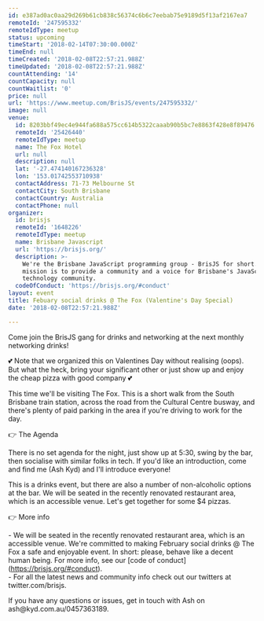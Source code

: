 ```yaml
---
id: e387ad0ac0aa29d269b61cb838c56374c6b6c7eebab75e9189d5f13af2167ea7
remoteId: '247595332'
remoteIdType: meetup
status: upcoming
timeStart: '2018-02-14T07:30:00.000Z'
timeEnd: null
timeCreated: '2018-02-08T22:57:21.988Z'
timeUpdated: '2018-02-08T22:57:21.988Z'
countAttending: '14'
countCapacity: null
countWaitlist: '0'
price: null
url: 'https://www.meetup.com/BrisJS/events/247595332/'
image: null
venue:
  id: 8203bbf49ec4e944fa688a575cc614b5322caaab90b5bc7e8863f428e8f89476
  remoteId: '25426440'
  remoteIdType: meetup
  name: The Fox Hotel
  url: null
  description: null
  lat: '-27.474140167236328'
  lon: '153.01742553710938'
  contactAddress: 71-73 Melbourne St
  contactCity: South Brisbane
  contactCountry: Australia
  contactPhone: null
organizer:
  id: brisjs
  remoteId: '1648226'
  remoteIdType: meetup
  name: Brisbane Javascript
  url: 'https://brisjs.org/'
  description: >-
    We're the Brisbane JavaScript programming group - BrisJS for short. Our
    mission is to provide a community and a voice for Brisbane's JavaScript
    technology community.
  codeOfConduct: 'https://brisjs.org/#conduct'
layout: event
title: Febuary social drinks @ The Fox (Valentine's Day Special)
date: '2018-02-08T22:57:21.988Z'

---
```

<p>Come join the BrisJS gang for drinks and networking at the next monthly networking drinks!</p> <p>💕 Note that we organized this on Valentines Day without realising (oops). But what the heck, bring your significant other or just show up and enjoy the cheap pizza with good company 💕</p> <p>This time we'll be visiting The Fox. This is a short walk from the South Brisbane train station, across the road from the Cultural Centre busway, and there's plenty of paid parking in the area if you're driving to work for the day.</p> <p>👉 The Agenda</p> <p>There is no set agenda for the night, just show up at 5:30, swing by the bar, then socialise with similar folks in tech. If you'd like an introduction, come and find me (Ash Kyd) and I'll introduce everyone!</p> <p>This is a drinks event, but there are also a number of non-alcoholic options at the bar. We will be seated in the recently renovated restaurant area, which is an accessible venue. Let's get together for some $4 pizzas.</p> <p>👉 More info</p> <p>- We will be seated in the recently renovated restaurant area, which is an accessible venue. We're committed to making February social drinks @ The Fox a safe and enjoyable event. In short: please, behave like a decent human being. For more info, see our [code of conduct](<a href="https://brisjs.org/#conduct" class="linkified">https://brisjs.org/#conduct</a>).<br/>- For all the latest news and community info check out our twitters at twitter.com/brisjs.</p> <p>If you have any questions or issues, get in touch with Ash on ash@kyd.com.au/0457363189.</p>
